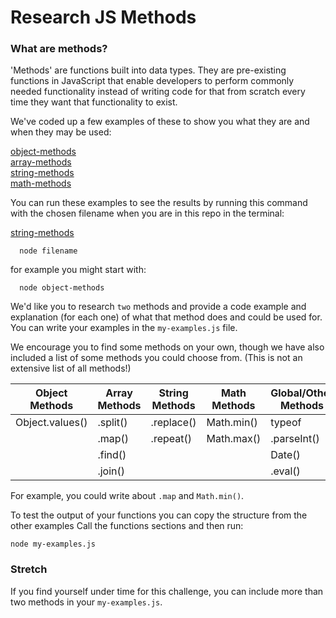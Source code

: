 # Research JS Methods

### What are methods?

'Methods' are functions built into data types. They are pre-existing functions in JavaScript that enable developers to perform commonly needed functionality instead of writing code for that from scratch every time they want that functionality to exist.

We've coded up a few examples of these to show you what they are and when they may be used:

[object-methods](./object-methods.js)  
[array-methods](./array-methods.js)  
[string-methods](./string-methods.js)  
[math-methods](./math-methods.js)

You can run these examples to see the results by running this command with the chosen filename when you are in this repo in the terminal:

[string-methods](./object-methods.js)

```
  node filename
```

for example you might start with:

```
  node object-methods
```

We'd like you to research `two` methods and provide a code example and explanation (for each one) of what that method does and could be used for. You can write your examples in the `my-examples.js` file.

We encourage you to find some methods on your own, though we have also included a list of some methods you could choose from.
(This is not an extensive list of all methods!)

| Object Methods  | Array Methods | String Methods | Math Methods | Global/Other Methods |
| --------------- | ------------- | -------------- | ------------ | -------------------- |
| Object.values() | .split()      | .replace()     | Math.min()   | typeof               |
|                 | .map()        | .repeat()      | Math.max()   | .parseInt()          |
|                 | .find()       |                |              | Date()               |
|                 | .join()       |                |              | .eval()              |

For example, you could write about `.map` and `Math.min()`.

To test the output of your functions you can copy the structure from the other examples Call the functions sections and then run:

```
node my-examples.js
```

### Stretch

If you find yourself under time for this challenge, you can include more than two methods in your `my-examples.js`.
